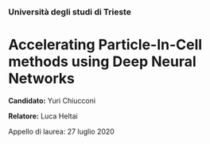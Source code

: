 ### Università degli studi di Trieste
# Accelerating Particle-In-Cell methods using Deep Neural Networks

**Candidato:** Yuri Chiucconi

**Relatore:** Luca Heltai

Appello di laurea: 27 luglio 2020